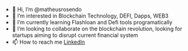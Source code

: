 - 👋 Hi, I’m @matheusrosendo
- 👀 I’m interested in Blockchain Technology, DEFI, Dapps, WEB3
- 🌱 I’m currently learning Flashloan and Defi tools programatically
- 💞️ I’m looking to collaborate on the blockchain revolution, looking for startups aiming to disrupt current financial system 
- 📫 How to reach me [LinkedIn](https://www.linkedin.com/in/matheus-rosendo-21816197/)


